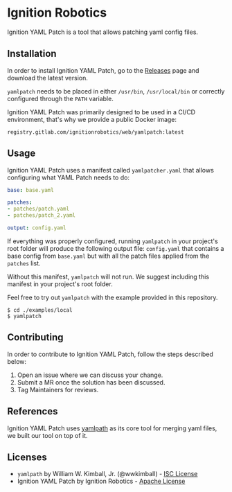 # Ignition Robotics

Ignition YAML Patch is a tool that allows patching yaml config files.

## Installation
In order to install Ignition YAML Patch, go to the [Releases](https://gitlab.com/ignitionrobotics/web/yamlpatch/-/releases) page and download the latest version.

`yamlpatch` needs to be placed in either `/usr/bin`, `/usr/local/bin` or correctly configured through the `PATH` variable.

Ignition YAML Patch was primarily designed to be used in a CI/CD environment, that's why we provide a public
Docker image:

`registry.gitlab.com/ignitionrobotics/web/yamlpatch:latest`

## Usage

Ignition YAML Patch uses a manifest called `yamlpatcher.yaml` that allows configuring what YAML Patch needs to do:

```yaml
base: base.yaml

patches:
- patches/patch.yaml
- patches/patch_2.yaml

output: config.yaml
```

If everything was properly configured, running `yamlpatch` in your project's root folder will produce the following output file:
`config.yaml` that contains a base config from `base.yaml` but with all the patch files applied from the `patches` list.

Without this manifest, `yamlpatch` will not run. We suggest including this manifest in your project's root folder.

Feel free to try out `yamlpatch` with the example provided in this repository.

```shell
$ cd ./examples/local
$ yamlpatch
```

## Contributing
In order to contribute to Ignition YAML Patch, follow the steps described below:

1. Open an issue where we can discuss your change.
2. Submit a MR once the solution has been discussed.
3. Tag Maintainers for reviews.

## References
Ignition YAML Patch uses [yamlpath](https://github.com/wwkimball/yamlpath) as its core tool for merging yaml files, we built our tool on top of it.

## Licenses
- `yamlpath` by William W. Kimball, Jr. (@wwkimball) - [ISC License](https://github.com/wwkimball/yamlpath/blob/master/LICENSE)
- Ignition YAML Patch by Ignition Robotics - [Apache License](https://gitlab.com/ignitionrobotics/web/yamlpatch/-/blob/main/LICENSE)